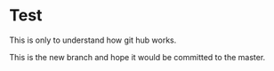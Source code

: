 # Test
This is only to understand how git hub works.

This is the new branch and hope it would be committed to  the master.
